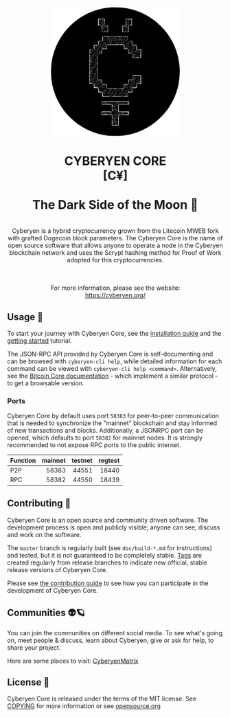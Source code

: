 <div align="center">
<h1>
<img src="./cyberyen.svg" alt="Cyberyen" width="300"/>
<br/><br/>
CYBERYEN CORE
<br/>
[C¥]
<br/><br/>
The Dark Side of the Moon 🌚
</h1>
</div>

<br/>
<div align="center">
Cyberyen is a hybrid cryptocurrency grown from the Litecoin MWEB fork with grafted Dogecoin block parameters. The Cyberyen Core is the name of open source software that allows anyone to operate a node in the Cyberyen blockchain network and uses the Scrypt hashing method for Proof of Work adopted for this cryptocurrencies.

<br/><br/>
For more information, please see the website: <br/>https://cyberyen.org/
</div>

## Usage 🔗

To start your journey with Cyberyen Core, see the [installation guide](INSTALL.md) and the [getting started](doc/) tutorial.

The JSON-RPC API provided by Cyberyen Core is self-documenting and can be browsed with `cyberyen-cli help`, while detailed information for each command can be viewed with `cyberyen-cli help <command>`. Alternatively, see the [Bitcoin Core documentation](https://developer.bitcoin.org/reference/rpc/) - which implement a similar protocol - to get a browsable version.

### Ports

Cyberyen Core by default uses port `58383` for peer-to-peer communication that
is needed to synchronize the "mainnet" blockchain and stay informed of new
transactions and blocks. Additionally, a JSONRPC port can be opened, which
defaults to port `58382` for mainnet nodes. It is strongly recommended to not
expose RPC ports to the public internet.

| Function | mainnet | testnet | regtest |
| :------- | ------: | ------: | ------: |
| P2P      |   58383 |   44551 |   18440 |
| RPC      |   58382 |   44550 |   18439 |

## Contributing 🦾

Cyberyen Core is an open source and community driven software. The development process is open and publicly visible; anyone can see, discuss and work on the software.

The `master` branch is regularly built (see `doc/build-*.md` for instructions) and tested, but it is not guaranteed to be
completely stable. [Tags](https://github.com/cyberyen/cyberyen/tags) are created regularly from release branches to indicate new official, stable release versions of Cyberyen Core.

Please see [the contribution guide](CONTRIBUTING.md) to see how you can participate in the development of Cyberyen Core.

## Communities 👽🪐

You can join the communities on different social media.
To see what's going on, meet people & discuss, learn
about Cyberyen, give or ask for help, to share your project.

Here are some places to visit:
[CyberyenMatrix](https://matrix.to/#/#cyberyen:matrix.org)

## License 📄
Cyberyen Core is released under the terms of the MIT license. See
[COPYING](COPYING) for more information or see
[opensource.org](https://opensource.org/licenses/MIT)
